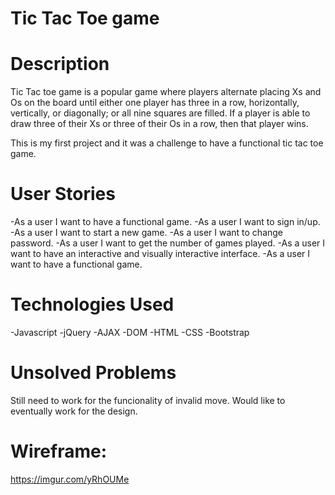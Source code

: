 


 #   Tic Tac Toe game


 # Description


Tic Tac toe game is a popular game where players alternate placing Xs and Os on the board until either one player has three in a row, horizontally, vertically, or diagonally;
or all nine squares are filled. If a player is able to draw three of their Xs or three
of their Os in a row, then that player wins.

This is my first project and it was a challenge to have a functional tic tac toe game.





# User Stories


-As a user I want to have a functional game.
-As a user I want to sign in/up.
-As a user I want to start a new game.
-As a user I want to change password.
-As a user I want to get the number of games played.
-As a user I want to have an interactive and visually interactive interface.
-As a user I want to have a functional game.

# Technologies Used

-Javascript
-jQuery
-AJAX
-DOM
-HTML
-CSS
-Bootstrap


# Unsolved Problems
Still need to work for the funcionality of invalid move.
Would like to eventually work for the design.


# Wireframe:

https://imgur.com/yRhOUMe
